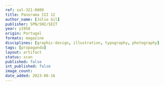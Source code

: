 ```yaml
---
ref: sol-321-0009
title: Panorama III 12
author_name: [Júlio Gil]
publisher: SPN/SNI/SEIT
year: y1958
origin: Portugal
formats: magazine
disciplines: [graphic-design, illustration, typography, photography]
tags: [propaganda]
layout: artifact
status: scan
published: false
int_published: false
image_count:
date_added: 2023-06-16
---
```

